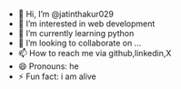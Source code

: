- 👋 Hi, I’m @jatinthakur029
- 👀 I’m interested in web development
- 🌱 I’m currently learning python
- 💞️ I’m looking to collaborate on ...
- 📫 How to reach me via github,linkedin,X
- 😄 Pronouns: he
- ⚡ Fun fact: i am alive

<!---
jatinthakur029/jatinthakur029 is a ✨ special ✨ repository because its `README.md` (this file) appears on your GitHub profile.
You can click the Preview link to take a look at your changes.
--->
